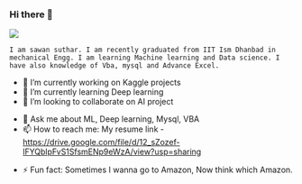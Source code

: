 

### Hi there 👋
[![](D:\LinkedIn-Logos.png)](https://www.linkedin.com/in/sawan-suthar-27969b16a/)

<!--**sawan-rgb/sawan-rgb** is a ✨ _special_ ✨ repository because its `README.md` (this file) appears on your GitHub profile.-->
`I am sawan suthar. I am recently graduated from IIT Ism Dhanbad in mechanical Engg.
I am learning Machine learning and Data science. I have also knowledge of Vba, mysql
and Advance Excel.`

- 🔭 I’m currently working on Kaggle projects
- 🌱 I’m currently learning Deep learning
- 👯 I’m looking to collaborate on AI project
<!-- 🤔 I’m looking for help with ...-->
- 💬 Ask me about ML, Deep learning, Mysql, VBA
- 📫 How to reach me: My resume link -https://drive.google.com/file/d/12_sZozef-lFYQblpFvS1SfsmENp9eWzA/view?usp=sharing
<!-- 😄 Pronouns: ...-->
- ⚡ Fun fact: Sometimes I wanna go to Amazon, Now think which Amazon.

